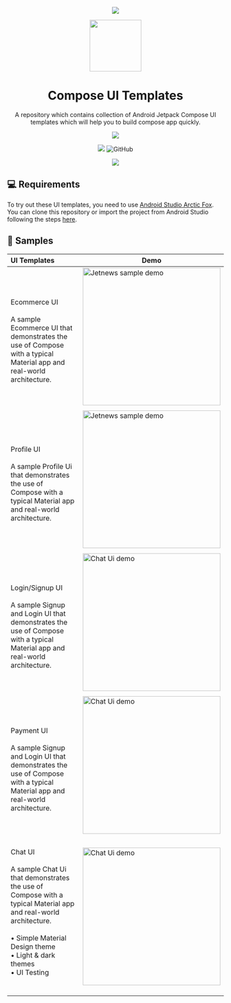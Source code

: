 
<p align="center"><img src="https://user-images.githubusercontent.com/48350702/136800873-b3c6f126-bae6-4008-9448-275f42d41151.png"></p>

<p align="center"><img src="https://user-images.githubusercontent.com/48350702/136327368-98272ce0-a1c5-4b61-89fc-32f2350a84ed.png" width="120"></p>
<h1 align="center">Compose UI Templates</h1>
<p align="center">A repository which contains collection of Android Jetpack Compose UI templates which will help you to build compose app quickly.</p>
<p align="center">
  <img src="https://forthebadge.com/images/badges/built-for-android.svg">
</p>
<p align="center">
  <img src="https://img.shields.io/github/repo-size/hiten24/compose-ui-templates">
  <img alt="GitHub" src="https://img.shields.io/github/license/hiten24/compose-ui-templates?color=blue">
</p>
<p align="center">
  <img src="https://img.shields.io/badge/kotlin-%230095D5.svg?style=for-the-badge&logo=kotlin&logoColor=white">
</p>

💻 Requirements
------------
To try out these UI templates, you need to use [Android Studio Arctic Fox](https://developer.android.com/studio).
You can clone this repository or import the
project from Android Studio following the steps
[here](https://github.com/Hiten24/Compose-Ui-Templates.git).

🧬 Samples
------------
| UI Templates |  Demo |
|:-----|---------|
| <br> Ecommerce UI <br><br> A sample Ecommerce UI that demonstrates the use of Compose with a typical Material app and real-world architecture. <br> | <img src="https://user-images.githubusercontent.com/48350702/136236324-ebbd3091-4547-4cb5-9f13-b4d0ef761899.gif" width="320" alt="Jetnews sample demo"> |
| | |
| <br> Profile UI <br><br> A sample Profile Ui that demonstrates the use of Compose with a typical Material app and real-world architecture. <br> | <img src="https://user-images.githubusercontent.com/48350702/136071432-dc333ccd-7c11-426c-abd7-13de3bf333a2.jpeg" width="320" alt="Jetnews sample demo"> |
| | |
|  <br> Login/Signup UI <br><br> A sample Signup and Login UI that demonstrates the use of Compose with a typical Material app and real-world architecture. <br>|<img src="https://user-images.githubusercontent.com/48350702/136373995-cf1427b7-02e5-4751-8732-20c4465139c3.gif" width="320" alt="Chat Ui demo"> |
| | |
|  <br> Payment UI <br><br> A sample Signup and Login UI that demonstrates the use of Compose with a typical Material app and real-world architecture. <br>|<img src="https://user-images.githubusercontent.com/48350702/136743959-c8934639-a864-41ad-94e4-8d4a76b084f0.gif" width="320" alt="Chat Ui demo"> |
| | |
|  <br> Chat UI <br><br> A sample Chat Ui that demonstrates the use of Compose with a typical Material app and real-world architecture. <br><br> • Simple Material Design theme<br>• Light & dark themes<br>• UI Testing <br><br><br>|<img src="https://user-images.githubusercontent.com/48350702/136071568-4393e5b5-4918-4e82-b430-babba1af46aa.jpeg" width="320" alt="Chat Ui demo"> |
